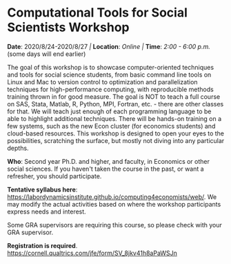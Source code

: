 # Computational Tools for Social Scientists Workshop

**Date**: 2020/8/24-2020/8/27 _|_ 
**Location**: *Online*  _|_
**Time**: *2:00 - 6:00 p.m.* (some days will end earlier)


The goal of this workshop is to showcase computer-oriented techniques and tools for social science students, from basic command line tools on Linux and Mac to version control to optimization and parallelization techniques for high-performance computing, with reproducible methods training thrown in for good measure. The goal is NOT to teach a full course on SAS, Stata, Matlab, R, Python, MPI, Fortran, etc. - there are other classes for that. We will teach just enough of each programming language to be able to highlight additional techniques. There will be hands-on training on a few systems, such as the new Econ cluster (for economics students) and cloud-based resources. This workshop is designed to open your eyes to the possibilities, scratching the surface, but mostly not diving into any particular depths.

**Who**: Second year Ph.D. and higher, and faculty, in Economics or other social sciences. If you haven't taken the course in the past, or want a refresher, you should participate.

**Tentative syllabus here**: https://labordynamicsinstitute.github.io/computing4economists/web/. We may modify the actual activities based on where the workshop participants express needs and interest.

Some GRA supervisors are requiring this course, so please check with your GRA supervisor.

**Registration is required**. https://cornell.qualtrics.com/jfe/form/SV_8jkv41h8aPaWSJn 